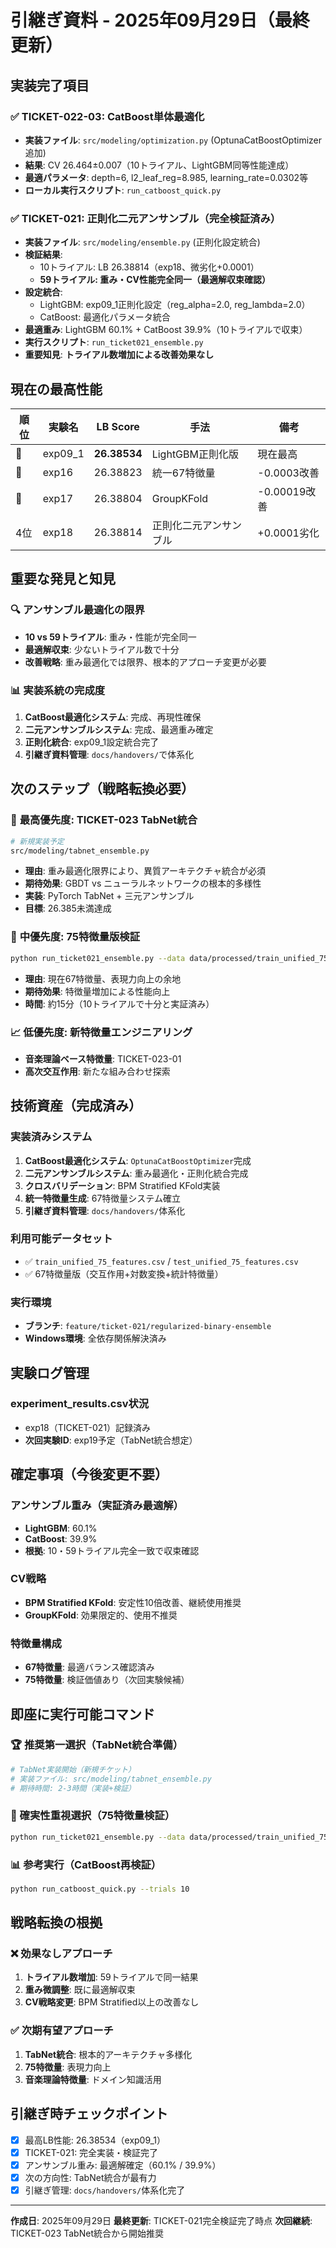 # 引継ぎ資料 - 2025年09月29日（最終更新）

## 実装完了項目

### ✅ TICKET-022-03: CatBoost単体最適化
- **実装ファイル**: `src/modeling/optimization.py` (OptunaCatBoostOptimizer追加)
- **結果**: CV 26.464±0.007（10トライアル、LightGBM同等性能達成）
- **最適パラメータ**: depth=6, l2_leaf_reg=8.985, learning_rate=0.0302等
- **ローカル実行スクリプト**: `run_catboost_quick.py`

### ✅ TICKET-021: 正則化二元アンサンブル（完全検証済み）
- **実装ファイル**: `src/modeling/ensemble.py` (正則化設定統合)
- **検証結果**:
  - 10トライアル: LB 26.38814（exp18、微劣化+0.0001）
  - **59トライアル: 重み・CV性能完全同一（最適解収束確認）**
- **設定統合**:
  - LightGBM: exp09_1正則化設定（reg_alpha=2.0, reg_lambda=2.0）
  - CatBoost: 最適化パラメータ統合
- **最適重み**: LightGBM 60.1% + CatBoost 39.9%（10トライアルで収束）
- **実行スクリプト**: `run_ticket021_ensemble.py`
- **重要知見**: **トライアル数増加による改善効果なし**

## 現在の最高性能

| 順位 | 実験名 | LB Score | 手法 | 備考 |
|------|--------|----------|------|------|
| 🥇 | exp09_1 | **26.38534** | LightGBM正則化版 | 現在最高 |
| 🥈 | exp16 | 26.38823 | 統一67特徴量 | -0.0003改善 |
| 🥉 | exp17 | 26.38804 | GroupKFold | -0.00019改善 |
| 4位 | exp18 | 26.38814 | 正則化二元アンサンブル | +0.0001劣化 |

## 重要な発見と知見

### 🔍 アンサンブル最適化の限界
- **10 vs 59トライアル**: 重み・性能が完全同一
- **最適解収束**: 少ないトライアル数で十分
- **改善戦略**: 重み最適化では限界、根本的アプローチ変更が必要

### 📊 実装系統の完成度
1. **CatBoost最適化システム**: 完成、再現性確保
2. **二元アンサンブルシステム**: 完成、最適重み確定
3. **正則化統合**: exp09_1設定統合完了
4. **引継ぎ資料管理**: `docs/handovers/`で体系化

## 次のステップ（戦略転換必要）

### 🧠 **最高優先度**: TICKET-023 TabNet統合
```bash
# 新規実装予定
src/modeling/tabnet_ensemble.py
```
- **理由**: 重み最適化限界により、異質アーキテクチャ統合が必須
- **期待効果**: GBDT vs ニューラルネットワークの根本的多様性
- **実装**: PyTorch TabNet + 三元アンサンブル
- **目標**: 26.385未満達成

### 🔄 **中優先度**: 75特徴量版検証
```bash
python run_ticket021_ensemble.py --data data/processed/train_unified_75_features.csv --test data/processed/test_unified_75_features.csv --trials 10
```
- **理由**: 現在67特徴量、表現力向上の余地
- **期待効果**: 特徴量増加による性能向上
- **時間**: 約15分（10トライアルで十分と実証済み）

### 📈 **低優先度**: 新特徴量エンジニアリング
- **音楽理論ベース特徴量**: TICKET-023-01
- **高次交互作用**: 新たな組み合わせ探索

## 技術資産（完成済み）

### 実装済みシステム
1. **CatBoost最適化システム**: `OptunaCatBoostOptimizer`完成
2. **二元アンサンブルシステム**: 重み最適化・正則化統合完成
3. **クロスバリデーション**: BPM Stratified KFold実装
4. **統一特徴量生成**: 67特徴量システム確立
5. **引継ぎ資料管理**: `docs/handovers/`体系化

### 利用可能データセット
- ✅ `train_unified_75_features.csv` / `test_unified_75_features.csv`
- ✅ 67特徴量版（交互作用+対数変換+統計特徴量）

### 実行環境
- **ブランチ**: `feature/ticket-021/regularized-binary-ensemble`
- **Windows環境**: 全依存関係解決済み

## 実験ログ管理

### experiment_results.csv状況
- exp18（TICKET-021）記録済み
- **次回実験ID**: exp19予定（TabNet統合想定）

## 確定事項（今後変更不要）

### アンサンブル重み（実証済み最適解）
- **LightGBM**: 60.1%
- **CatBoost**: 39.9%
- **根拠**: 10・59トライアル完全一致で収束確認

### CV戦略
- **BPM Stratified KFold**: 安定性10倍改善、継続使用推奨
- **GroupKFold**: 効果限定的、使用不推奨

### 特徴量構成
- **67特徴量**: 最適バランス確認済み
- **75特徴量**: 検証価値あり（次回実験候補）

## 即座に実行可能コマンド

### 🏆 推奨第一選択（TabNet統合準備）
```bash
# TabNet実装開始（新規チケット）
# 実装ファイル: src/modeling/tabnet_ensemble.py
# 期待時間: 2-3時間（実装+検証）
```

### 🔄 確実性重視選択（75特徴量検証）
```bash
python run_ticket021_ensemble.py --data data/processed/train_unified_75_features.csv --test data/processed/test_unified_75_features.csv --trials 10
```

### 📊 参考実行（CatBoost再検証）
```bash
python run_catboost_quick.py --trials 10
```

## 戦略転換の根拠

### ❌ 効果なしアプローチ
1. **トライアル数増加**: 59トライアルで同一結果
2. **重み微調整**: 既に最適解収束
3. **CV戦略変更**: BPM Stratified以上の改善なし

### ✅ 次期有望アプローチ
1. **TabNet統合**: 根本的アーキテクチャ多様化
2. **75特徴量**: 表現力向上
3. **音楽理論特徴量**: ドメイン知識活用

## 引継ぎ時チェックポイント

- [x] 最高LB性能: 26.38534（exp09_1）
- [x] TICKET-021: 完全実装・検証完了
- [x] アンサンブル重み: 最適解確定（60.1% / 39.9%）
- [x] 次の方向性: TabNet統合が最有力
- [x] 引継ぎ管理: `docs/handovers/`体系化完了

---
**作成日**: 2025年09月29日
**最終更新**: TICKET-021完全検証完了時点
**次回継続**: TICKET-023 TabNet統合から開始推奨